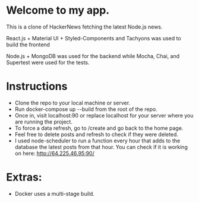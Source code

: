 # Welcome to my app.

This is a clone of HackerNews fetching the latest Node.js news.

React.js + Material UI + Styled-Components and Tachyons was used to build the 
frontend

Node.js + MongoDB was used for the backend while Mocha, Chai, and Supertest 
were used for the tests.

# Instructions

- Clone the repo to your local machine or server.
- Run docker-compose up --build from the root of the repo.
- Once in, visit localhost:90 or replace localhost for your server where you
are running the project.
- To force a data refresh, go to /create and go back to the home page.
- Feel free to delete posts and refresh to check if they were deleted.
- I used node-scheduler to run a function every hour that adds to the database
the latest posts from that hour. You can check if it is working on here:
http://64.225.46.95:90/


# Extras:
- Docker uses a multi-stage build.